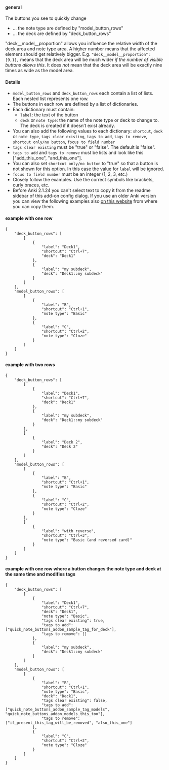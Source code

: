 #### general

The buttons you see to quickly change 

- ... the note type are defined by "model_button_rows"
- ... the deck are defined by "deck_button_rows"

"deck__model__proportion" allows you influence the relative width of the deck area and note type 
area. A higher number means that the affected element should get relatively bigger. E.g. 
`"deck__model__proportion": [9,1],` means that the deck area will be much wider *if the number of* 
*visible buttons allows this*. It does *not* mean that the deck area will be exactly nine times as 
wide as the model area.

#### Details

- `model_button_rows` and `deck_button_rows` each contain a list of lists. Each nested list represents one row.
- The buttons in each row are defined by a list of dictionaries.
- Each dictionary must contain:
    - `label`: the text of the button
    - `deck` or `note type`: the name of the note type or deck to change to. The deck is created if it doesn’t
      exist already.
- You can also add the following values to each dictionary: `shortcut`, `deck` or `note type`,
`tags clear existing`, `tags to add`, `tags to remove`, `shortcut only/no button`, 
`focus to field number`
- `tags clear existing` must be "true" or "false". The default is "false".
- `tags to add` and `tags to remove` must be lists and look like this ["add_this_one", "and_this_one"].
- You can also set `shortcut only/no button` to "true" so that a button is not shown for this option. In this case the value for `label` will be ignored.
- `focus to field number` must be an integer (1, 2, 3, etc.)
- Closely follow the examples. Use the correct symbols like brackets, curly braces, etc.
- Before Anki 2.1.24 you can't select text to copy it from the readme sidebar of this add-on
config dialog. If you use an  older Anki version you can view the following examples 
also [on this website](https://github.com/ijgnd/anki21__editor_quick_note_and_deck_buttons/blob/master/src/config.md) 
from where you can copy them.

#### example with one row 


    {
        "deck_button_rows": [
            [
                {
                    "label": "Deck1",
                    "shortcut": "Ctrl+7",
                    "deck": "Deck1"
                },
                {
                    "label": "my subdeck",
                    "deck": "Deck1::my subdeck"
                }
            ]
        ],
        "model_button_rows": [
            [
                {
                    "label": "B",
                    "shortcut": "Ctrl+1",
                    "note type": "Basic"
                },
                {
                    "label": "C",
                    "shortcut": "Ctrl+2",
                    "note type": "Cloze"
                }
            ]
        ]
    }


#### example with two rows 


    {
        "deck_button_rows": [
            [
                {
                    "label": "Deck1",
                    "shortcut": "Ctrl+7",
                    "deck": "Deck1"
                },
                {
                    "label": "my subdeck",
                    "deck": "Deck1::my subdeck"
                }
            ],
            [
                {
                    "label": "Deck 2",
                    "deck": "Deck 2"
                }
            ]
        ],
        "model_button_rows": [
            [
                {
                    "label": "B",
                    "shortcut": "Ctrl+1",
                    "note type": "Basic"
                },
                {
                    "label": "C",
                    "shortcut": "Ctrl+2",
                    "note type": "Cloze"
                }
            ],
            [
                {
                    "label": "with reverse",
                    "shortcut": "Ctrl+3",
                    "note type": "Basic (and reversed card)"
                }
            ]
        ]
    }


#### example with one row where a button changes the note type and deck at the same time and modifies tags


    {
        "deck_button_rows": [
            [
                {
                    "label": "Deck1",
                    "shortcut": "Ctrl+7",
                    "deck": "Deck1",
                    "note type": "Basic",
                    "tags clear existing": true,
                    "tags to add": ["quick_note_buttons_addon_sample_tag_for_deck"],
                    "tags to remove": []
                },
                {
                    "label": "my subdeck",
                    "deck": "Deck1::my subdeck"
                }
            ]
        ],
        "model_button_rows": [
            [
                {
                    "label": "B",
                    "shortcut": "Ctrl+1",
                    "note type": "Basic",
                    "deck": "Deck1",
                    "tags clear existing": false,
                    "tags to add": ["quick_note_buttons_addon_sample_tag_models", "quick_note_buttons_addon_models_this_too"],
                    "tags to remove": ["if_present_this_tag_will_be_removed", "also_this_one"]
                },
                {
                    "label": "C",
                    "shortcut": "Ctrl+2",
                    "note type": "Cloze"
                }
            ]
        ]
    }

